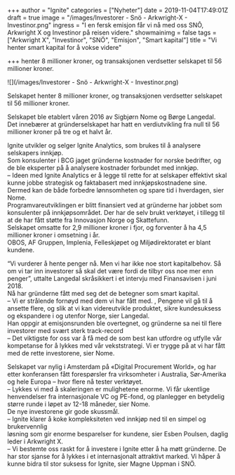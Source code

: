 +++
author = "Ignite"
categories = ["Nyheter"]
date = 2019-11-04T17:49:01Z
draft = true
image = "/images/Investorer - Snö - Arkwright-X - Investinor.png"
ingress = "I en fersk emisjon får vi nå med oss SNÔ, Arkwright X og Investinor på reisen videre."
showmainimg = false
tags = ["Arkwright X", "Investinor", "SNÖ", "Emisjon", "Smart kapital"]
title = "Vi henter smart kapital for å vokse videre"

+++
henter 8 millioner kroner, og transaksjonen verdsetter selskapet til 56 millioner kroner.

![](/images/Investorer - Snö - Arkwright-X - Investinor.png)

Selskapet henter 8 millioner kroner, og transaksjonen verdsetter selskapet til 56 millioner kroner.

Selskapet ble etablert våren 2016 av Sigbjørn Nome og Børge Langedal.  
Det innebærer at gründerselskapet har hatt en verdiutvikling fra null til 56 millioner kroner på tre og et halvt år.

Ignite utvikler og selger Ignite Analytics, som brukes til å analysere selskapers innkjøp.  
Som konsulenter i BCG jaget gründerne kostnader for norske bedrifter, og de ble eksperter på å analysere kostnader forbundet med innkjøp.  
– Ideen med Ignite Analytics er å legge til rette for at selskaper effektivt skal kunne jobbe strategisk og faktabasert med innkjøpskostnadene sine. Dermed kan de både forbedre lønnsomheten og spare tid i hverdagen, sier Nome.  
Programvareutviklingen er blitt finansiert ved at gründerne har jobbet som konsulenter på innkjøpsområdet. Der har de selv brukt verktøyet, i tillegg til at de har fått støtte fra Innovasjon Norge og Skattefunn.  
Selskapet omsatte for 2,9 millioner kroner i fjor, og forventer å ha 4,5 millioner kroner i omsetning i år.  
OBOS, AF Gruppen, Implenia, Felleskjøpet og Miljødirektoratet er blant kundene.

“Vi vurderer å hente penger nå. Men vi har ikke noe stort kapitalbehov. Så om vi tar inn investorer så skal det være fordi de tilbyr oss noe mer enn penger”, uttalte Langedal skråsikkert i et intervju med Finansavisen i juni 2018.  
Nå har gründerne fått med seg det de betegner som smart kapital.  
– Vi er strålende fornøyd med dem vi har fått med. , Pengene vil gå til å ansette flere, og slik at vi kan videreutvikle produktet, sikre kundesuksess og ekspandere i og utenfor Norge, sier Langedal.  
Han oppgir at emisjonsrunden ble overtegnet, og gründerne sa nei til flere investorer med svært sterk track-record  
– Det viktigste for oss var å få med de som best kan utfordre og utfylle vår kompetanse for å lykkes med vår vekststrategi. Vi er trygge på at vi har fått med de rette investorene, sier Nome.

Selskapet var nylig i Amsterdam på «Digital Procurement World», og har etter konferansen fått forespørsler fra virksomheter i Australia, Sør-Amerika og hele Europa – hvor flere nå tester verktøyet.  
– Lykkes vi med å skaleringen er mulighetene enorme. Vi får ukentlige henvendelser fra internasjonale VC og PE-fond, og planlegger en betydelig større runde i løpet av 12-18 måneder, sier Nome.  
De nye investorene gir gode skussmål.  
– Ignite klarer å koke kompleksiteten ved innkjøp ned til en simpel og brukervennlig  
løsning som gir enorme besparelser for kundene, sier Esben Poulsen, daglig leder i Arkwright X.  
– Vi bestemte oss raskt for å investere i Ignite etter å ha møtt gründerne. De har stor sjanse for å lykkes i et internasjonalt attraktivt marked. Vi håper å kunne bidra til stor suksess for Ignite, sier Magne Uppman i SNÖ.